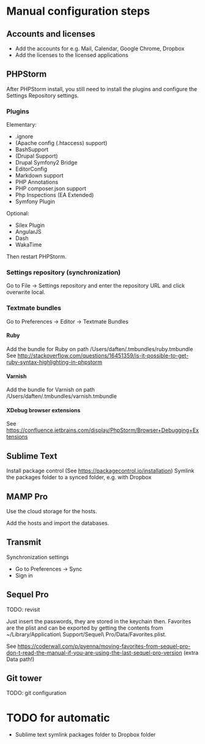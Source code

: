 # Manual configuration steps

## Accounts and licenses

* Add the accounts for e.g. Mail, Calendar, Google Chrome, Dropbox
* Add the licenses to the licensed applications

## PHPStorm

After PHPStorm install, you still need to install the plugins and configure the Settings Repository settings.

### Plugins

Elementary:
* .ignore
* (Apache config (.htaccess) support)
* BashSupport
* (Drupal Support)
* Drupal Symfony2 Bridge
* EditorConfig
* Markdown support
* PHP Annotations
* PHP composer.json support
* Php Inspections (EA Extended)
* Symfony Plugin

Optional:
* Silex Plugin
* AngularJS
* Dash
* WakaTime

Then restart PHPStorm.

### Settings repository (synchronization)

Go to File -> Settings repository and enter the repository URL and click overwrite local.

### Textmate bundles

Go to Preferences -> Editor -> Textmate Bundles

#### Ruby

Add the bundle for Ruby on path /Users/daften/.tmbundles/ruby.tmbundle
See http://stackoverflow.com/questions/16451359/is-it-possible-to-get-ruby-syntax-highlighting-in-phpstorm

#### Varnish

Add the bundle for Varnish on path /Users/daften/.tmbundles/varnish.tmbundle

#### XDebug browser extensions

See https://confluence.jetbrains.com/display/PhpStorm/Browser+Debugging+Extensions

## Sublime Text

Install package control (See https://packagecontrol.io/installation)
Symlink the packages folder to a synced folder, e.g. with Dropbox

## MAMP Pro

Use the cloud storage for the hosts.

Add the hosts and import the databases.

## Transmit

Synchronization settings
* Go to Preferences -> Sync
* Sign in

## Sequel Pro

TODO: revisit

Just insert the passwords, they are stored in the keychain then. Favorites are the plist and can be exported by getting the contents from ~/Library/Application\ Support/Sequel\ Pro/Data/Favorites.plist.

See https://coderwall.com/p/pyenna/moving-favorites-from-sequel-pro-don-t-read-the-manual-if-you-are-using-the-last-sequel-pro-version (extra Data path!)

## Git tower

TODO: git configuration


# TODO for automatic

* Sublime text symlink packages folder to Dropbox folder

